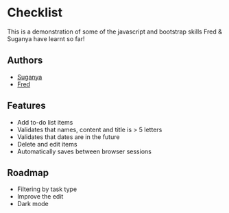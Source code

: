 
# Checklist

This is a demonstration of some of the javascript and bootstrap skills Fred & Suganya have learnt so far!




## Authors

- [Suganya](https://www.github.com/)
- [Fred](https://www.github.com/f-a-n)




## Features

- Add to-do list items
- Validates that names, content and title is > 5 letters
- Validates that dates are in the future
- Delete and edit items
- Automatically saves between browser sessions



## Roadmap

- Filtering by task type
- Improve the edit
- Dark mode


